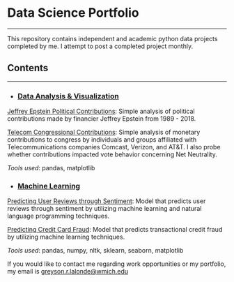 # Data Science Portfolio
----

This repository contains independent and academic python data projects completed by me. I attempt to post a completed project monthly.

## Contents
----

+ ###   <ins>Data Analysis & Visualization<ins>

[Jeffrey Epstein Political Contributions](https://github.com/glalondewmich/Data-Science-Portfolio/blob/master/epstein%20contributions%20.ipynb): Simple analysis of political contributions made by financier Jeffrey Epstein from 1989 - 2018.

[Telecom Congressional Contributions](https://github.com/glalondewmich/Data-Science-Portfolio/blob/master/telecom%20contributions%20(2).ipynb): Simple analysis of monetary contributions to congress by individuals and groups affiliated with Telecommunications companies Comcast, Verizon, and AT&T. I also probe whether contributions impacted vote behavior concerning Net Neutrality.

*Tools used*: pandas, matplotlib

+ ###   <ins>Machine Learning<ins>

[Predicting User Reviews through Sentiment](https://github.com/glalondewmich/Data-Science-Portfolio/blob/master/predicting%20user%20reviews.ipynb): Model that predicts user reviews through sentiment by utilizing machine learning and natural language programming techniques.

[Predicting Credit Card Fraud](https://github.com/glalondewmich/Data-Science-Portfolio/blob/master/credit%20fraud%20detection.ipynb): Model that predicts transactional credit fraud by utilizing machine learning techniques. 

*Tools used*: pandas, numpy, nltk, sklearn, seaborn, matplotlib

If you would like to contact me regarding work opportunities or my portfolio, my email is [greyson.r.lalonde@wmich.edu](mailto:greyson.r.lalonde@wmich.edu)
